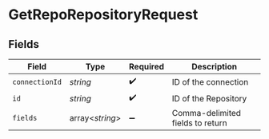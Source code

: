 # GetRepoRepositoryRequest


## Fields

| Field                            | Type                             | Required                         | Description                      |
| -------------------------------- | -------------------------------- | -------------------------------- | -------------------------------- |
| `connectionId`                   | *string*                         | :heavy_check_mark:               | ID of the connection             |
| `id`                             | *string*                         | :heavy_check_mark:               | ID of the Repository             |
| `fields`                         | array<*string*>                  | :heavy_minus_sign:               | Comma-delimited fields to return |